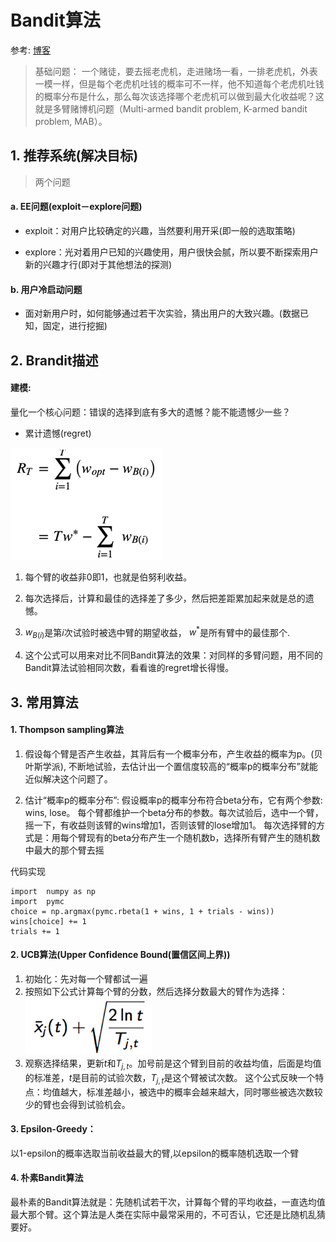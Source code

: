 # Bandit算法

参考: [博客](https://blog.csdn.net/dengxing1234/article/details/73188731)

> 基础问题：
一个赌徒，要去摇老虎机，走进赌场一看，一排老虎机，外表一模一样，但是每个老虎机吐钱的概率可不一样，他不知道每个老虎机吐钱的概率分布是什么，那么每次该选择哪个老虎机可以做到最大化收益呢？这就是多臂赌博机问题（Multi-armed bandit problem, K-armed bandit problem, MAB）。

## 1. 推荐系统(解决目标)

> 两个问题

#### a. EE问题(exploit－explore问题)

* exploit：对用户比较确定的兴趣，当然要利用开采(即一般的选取策略)

* explore：光对着用户已知的兴趣使用，用户很快会腻，所以要不断探索用户新的兴趣才行(即对于其他想法的探测)

#### b. 用户冷启动问题

* 面对新用户时，如何能够通过若干次实验，猜出用户的大致兴趣。(数据已知，固定，进行挖掘)

## 2. Brandit描述

#### 建模: 
量化一个核心问题：错误的选择到底有多大的遗憾？能不能遗憾少一些？

* 累计遗憾(regret)

![](brandit1.jpg)

1. 每个臂的收益非0即1，也就是伯努利收益。

2. 每次选择后，计算和最佳的选择差了多少，然后把差距累加起来就是总的遗憾。

3. $w_{B(i)}$是第$i$次试验时被选中臂的期望收益， $w^*$是所有臂中的最佳那个.

4. 这个公式可以用来对比不同Bandit算法的效果：对同样的多臂问题，用不同的Bandit算法试验相同次数，看看谁的regret增长得慢。

## 3. 常用算法

#### 1. Thompson sampling算法

1. 假设每个臂是否产生收益，其背后有一个概率分布，产生收益的概率为p。(贝叶斯学派), 不断地试验，去估计出一个置信度较高的“概率p的概率分布”就能近似解决这个问题了。

2. 估计“概率p的概率分布”:
假设概率p的概率分布符合beta分布，它有两个参数: wins, lose。
每个臂都维护一个beta分布的参数。每次试验后，选中一个臂，摇一下，有收益则该臂的wins增加1，否则该臂的lose增加1。
每次选择臂的方式是：用每个臂现有的beta分布产生一个随机数b，选择所有臂产生的随机数中最大的那个臂去摇

代码实现

    import  numpy as np
    import  pymc
    choice = np.argmax(pymc.rbeta(1 + wins, 1 + trials - wins)) 
    wins[choice] += 1
    trials += 1


#### 2. UCB算法(Upper Confidence Bound(置信区间上界))

1. 初始化：先对每一个臂都试一遍
2. 按照如下公式计算每个臂的分数，然后选择分数最大的臂作为选择：
![](ucb.jpg)
3. 观察选择结果，更新$t$和$T_{j,t}$。加号前是这个臂到目前的收益均值，后面是均值的标准差，$t$是目前的试验次数，$T_{j,t}$是这个臂被试次数。
这个公式反映一个特点：均值越大，标准差越小，被选中的概率会越来越大，同时哪些被选次数较少的臂也会得到试验机会。

#### 3. Epsilon-Greedy：

以1-epsilon的概率选取当前收益最大的臂,以epsilon的概率随机选取一个臂

#### 4. 朴素Bandit算法

最朴素的Bandit算法就是：先随机试若干次，计算每个臂的平均收益，一直选均值最大那个臂。这个算法是人类在实际中最常采用的，不可否认，它还是比随机乱猜要好。